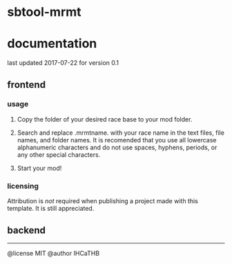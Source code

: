 # sbtool-mrmt
# documentation
last updated 2017-07-22 for version 0.1

## frontend
### usage

1. Copy the folder of your desired race base to your mod folder.

2. Search and replace .mrmtname. with your race name in the text files, file names, and folder names.
It is recomended that you use all lowercase alphanumeric characters and do not use spaces, hyphens, periods, or any other special characters.

3. Start your mod!

### licensing

Attribution is _not_ required when publishing a project made with this template. It is still appreciated.

## backend

---

@license MIT
@author IHCaTHB
